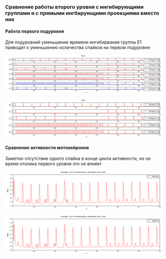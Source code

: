### Сравнение работы второго уровня с ингибирующими группами и с прямыми ингбирующими проекциями вместо них  

#### Работа первого подуровня

Для подуровней уменьшение времени ингибирвания группы E1 приводит к уменьшению количества спайков на первом подуровне

![Первый подуровень с ингибирующими группами](img/1_24032018_tier_combtier_comp/tier1_25Hz_with_inh_groups.png)  

![Первый подуровень без ингибирующих групп](img/1_24032018_tier_combtier_comp/tier1_25Hz.png)

#### Сравнение активности мотонейронов

Заметно отсутствие одного спайка в конце цикла активности, но на время отклика первого уровня это не влияет

![Мотонейроны с ингибирующими группами](img/1_24032018_tier_combtier_comp/moto_25Hz_with_inh_groups.png)  

![Мотонейроны без ингбирующих групп](img/1_24032018_tier_combtier_comp/moto_25Hz.png)